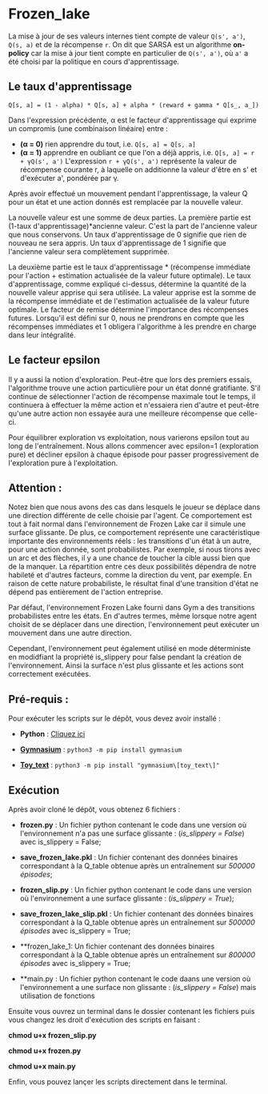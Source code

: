 # Frozen_lake

La mise à jour de ses valeurs internes tient compte de valeur `Q(s', a')`, `Q(s, a)` et de la récompense `r`. On dit que SARSA est un algorithme **on-policy** car la mise à jour tient compte en particulier de `Q(s', a')`, où `a'` a été choisi par la politique en cours d'apprentissage.

## Le taux d'apprentissage

`Q[s, a] = (1 - alpha) * Q[s, a] + alpha * (reward + gamma * Q[s_, a_])`

Dans l'expression précédente, α est le facteur d'apprentissage qui exprime un compromis (une combinaison linéaire) entre :

- **(α = 0)** rien apprendre du tout, i.e. `Q[s, a] = Q[s, a]`
- **(α = 1)** apprendre en oubliant ce que l'on a déjà appris, i.e. `Q[s, a] = r + γQ(s', a')`
L'expression `r + γQ(s', a')` représente la valeur de récompense courante r, à laquelle on additionne la valeur d'être en s' et d'exécuter a', pondérée par γ.

Après avoir effectué un mouvement pendant l'apprentissage, la valeur Q pour un état et une action donnés est remplacée par la nouvelle valeur.

La nouvelle valeur est une somme de deux parties. La première partie est (1-taux d'apprentissage)*ancienne valeur. C'est la part de l'ancienne valeur que nous conservons. Un taux d'apprentissage de 0 signifie que rien de nouveau ne sera appris. Un taux d'apprentissage de 1 signifie que l'ancienne valeur sera complètement supprimée.

La deuxième partie est le taux d'apprentissage * (récompense immédiate pour l'action + estimation actualisée de la valeur future optimale). Le taux d'apprentissage, comme expliqué ci-dessus, détermine la quantité de la nouvelle valeur apprise qui sera utilisée. La valeur apprise est la somme de la récompense immédiate et de l'estimation actualisée de la valeur future optimale. Le facteur de remise détermine l'importance des récompenses futures. Lorsqu'il est défini sur 0, nous ne prendrons en compte que les récompenses immédiates et 1 obligera l'algorithme à les prendre en charge dans leur intégralité.

## Le facteur epsilon

Il y a aussi la notion d'exploration. Peut-être que lors des premiers essais, l'algorithme trouve une action particulière pour un état donné gratifiante. S'il continue de sélectionner l'action de récompense maximale tout le temps, il continuera à effectuer la même action et n'essaiera rien d'autre et peut-être qu'une autre action non essayée aura une meilleure récompense que celle-ci.

Pour équilibrer exploration vs exploitation, nous varierons epsilon tout au long de l'entraînement. Nous allons commencer avec epsilon=1 (exploration pure) et décliner epsilon à chaque épisode pour passer progressivement de l'exploration pure à l'exploitation.

## Attention : 

Notez bien que nous avons des cas dans lesquels le joueur se déplace dans une direction différente de celle choisie par l'agent. Ce comportement est tout à fait normal dans l'environnement de Frozen Lake car il simule une surface glissante. De plus, ce comportement représente une caractéristique importante des environnements réels : les transitions d'un état à un autre, pour une action donnée, sont probabilistes. Par exemple, si nous tirons avec un arc et des flèches, il y a une chance de toucher la cible aussi bien que de la manquer. La répartition entre ces deux possibilités dépendra de notre habileté et d'autres facteurs, comme la direction du vent, par exemple. En raison de cette nature probabiliste, le résultat final d'une transition d'état ne dépend pas entièrement de l'action entreprise.

Par défaut, l'environnement Frozen Lake fourni dans Gym a des transitions probabilistes entre les états. En d'autres termes, même lorsque notre agent choisit de se déplacer dans une direction, l'environnement peut exécuter un mouvement dans une autre direction.

Cependant, l'environnement peut également utilisé en mode déterministe en modidfiant la propriété is_slippery pour false pendant la création de l'environnement. Ainsi la surface n'est plus glissante et les actions sont correctement exécutées.

## Pré-requis :

Pour exécuter les scripts sur le dépôt, vous devez avoir installé :

- **Python** : [Cliquez ici](https://www.python.org/downloads/)

- [**Gymnasium**](https://gymnasium.farama.org/) : `python3 -m pip install gymnasium`

- [**Toy_text**](https://gymnasium.farama.org/environments/toy_text/frozen_lake/) : `python3 -m pip install "gymnasium\[toy_text\]"`

## Exécution

Après avoir cloné le dépôt, vous obtenez 6 fichiers :

- **frozen.py** : Un fichier python contenant le code dans une version où l'environnement n'a pas une surface glissante : (*is_slippery = False*) avec is_slippery = False;

- **save_frozen_lake.pkl** : Un fichier contenant des données binaires correspondant à la Q_table obtenue après un entraînement sur *500000 épisodes*;

- **frozen_slip.py** : Un fichier python contenant le code dans une version où l'environnement a une surface glissante : (*is_slippery = True*);

- **save_frozen_lake_slip.pkl** : Un fichier contenant des données binaires correspondant à la Q_table obtenue après un entraînement sur *500000 épisodes* avec is_slippery = True;

- **frozen_lake_1: Un fichier contenant des données binaires correspondant à la Q_table obtenue après un entraînement sur *800000 épisodes* avec is_slippery = True;

- **main.py : Un fichier python contenant le code daans une version où l'environnement a une surface non glissante : (*is_slippery = False*) mais utilisation de fonctions 

Ensuite vous ouvrez un terminal dans le dossier contenant les fichiers puis vous changez les droit d'exécution des scripts en faisant : 

**chmod u+x frozen_slip.py** 

**chmod u+x frozen.py**

**chmod u+x main.py**

Enfin, vous pouvez lançer les scripts directement dans le terminal.
